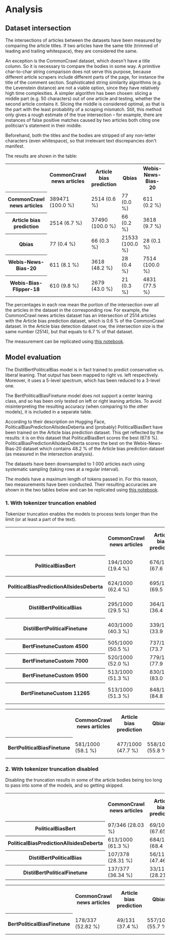 # Analysis

## Dataset intersection

The intersections of articles between the datasets have been measured by comparing the article titles. If two articles
have the same title (trimmed of leading and trailing whitespace), they are considered the same.

An exception is the CommonCrawl dataset, which doesn't have a title column. So it is necessary to compare the bodies in
some way. A primitive char-to-char string comparison does not serve this purpose, because different article scrapers
include different parts of the page, for instance the title of the comment section. Sophisticated string similarity
algorithms (e.g. the Levenstein distance) are not a viable option, since they have relatively high time complexities. A
simpler algorithm has been chosen: slicing a middle part (e.g. 50 characters) out of one article and testing, whether
the second article contains it. Slicing the middle is considered optimal, as that is the part with the least probability
of a scraping mismatch. Still, this method only gives a rough estimate of the true intersection – for example, there are
instances of false positive matches caused by two articles both citing one politician's statement in their middle.

Beforehand, both the titles and the bodies are stripped of any non-letter characters (even whitespace), so
that irrelevant text discrepancies don't manifest.

The results are shown in the table:

<table>
  <tr>
    <th></th>
    <th>CommonCrawl news articles</th>
    <th>Article bias prediction</th>
    <th>Qbias</th>
    <th>Webis-News-Bias-20</th>
    <th>Webis-Bias-Flipper-18</th>
  </tr>
  <tr>
    <th>CommonCrawl news articles</th>
    <td>389471 (100.0 %)</td>
    <td>2514 (0.6 %)</td>
    <td>77 (0.0 %)</td>
    <td>611 (0.2 %)</td>
    <td>610 (0.2 %)</td>
  </tr>
  <tr>
    <th>Article bias prediction</th>
    <td>2514 (6.7 %)</td>
    <td>37490 (100.0 %)</td>
    <td>66 (0.2 %)</td>
    <td>3618 (9.7 %)</td>
    <td>2679 (7.1 %)</td>
  </tr>
  <tr>
    <th>Qbias</th>
    <td>77 (0.4 %)</td>
    <td>66 (0.3 %)</td>
    <td>21533 (100.0 %)</td>
    <td>28 (0.1 %)</td>
    <td>21 (0.1 %)</td>
  </tr>
  <tr>
    <th>Webis-News-Bias-20</th>
    <td>611 (8.1 %)</td>
    <td>3618 (48.2 %)</td>
    <td>28 (0.4 %)</td>
    <td>7514 (100.0 %)</td>
    <td>4831 (64.3 %)</td>
  </tr>
  <tr>
    <th>Webis-Bias-Flipper-18</th>
    <td>610 (9.8 %)</td>
    <td>2679 (43.0 %)</td>
    <td>21 (0.3 %)</td>
    <td>4831 (77.5 %)</td>
    <td>6237 (100.0 %)</td>
  </tr>
</table>

The percentages in each row mean the portion of the intersection over all the articles in the dataset in the
corresponding row. For example, the CommonCrawl news articles dataset has an intersection of 2514 articles with the
Article bias prediction dataset, which is 0.6 % of the CommonCrawl dataset. In the Article bias detection dataset row,
the intersection size is the same number (2514), but that equals to 6.7 % of that dataset.

The measurement can be replicated using [this notebook](dataset_intersection.ipynb).

## Model evaluation

The DistilBertPoliticalBias model is in fact trained to predict conservative vs. liberal leaning. That output has been
mapped to right vs. left respectively. Moreover, it uses a 5-level spectrum, which has been reduced to a 3-level one.

The BertPoliticalBiasFinetune model does not support a center leaning class, and so has been only tested on left or
right leaning articles. To avoid misinterpreting the resulting accuracy (when comparing to the other models), it is
included in a separate table.

According to their description on Hugging Face, PoliticalBiasPredictionAllsidesDeberta and (probably) PoliticalBiasBert
have been trained on the Article bias prediction dataset. This get reflected by the results: it is on this dataset that
PoliticalBiasBert scores the best (67.6 %). PoliticalBiasPredictionAllsidesDeberta scores the best on the
Webis-News-Bias-20 dataset which contains 48.2 % of the Article bias prediction dataset (as measured in the intersection
analysis).

The datasets have been downsampled to 1 000 articles each using systematic sampling (taking rows at a regular interval).

The models have a maximum length of tokens passed in. For this reason, two measurements have been conducted. Their
resulting accuracies are shown in the two tables below and can be replicated
using [this notebook](model_evaluation.ipynb).

### 1. With tokenizer truncation enabled

Tokenizer truncation enables the models to process texts longer than the limit (or at least a part of the text).

<table>
    <tr>
        <th></th>
        <th>CommonCrawl news articles</th>
        <th>Article bias prediction</th>
        <th>Qbias</th>
        <th>Webis-News-Bias-20</th>
        <th>Webis-Bias-Flipper-18</th>
        <th>GPT-4 political bias</th>
    </tr>
    <tr>
        <th>PoliticalBiasBert</th>
        <td>194/1000 (19.4 %)</td>
        <td>676/1000 (67.6 %)</td>
        <td>399/1000 (39.9 %)</td>
        <td>530/1000 (53.0 %)</td>
        <td>449/1000 (44.9 %)</td>
        <td>190/612 (31.05 %)</td>
    </tr>
    <tr>
        <th>PoliticalBiasPredictionAllsidesDeberta</th>
        <td>624/1000 (62.4 %)</td>
        <td>695/1000 (69.5 %)</td>
        <td>528/1000 (52.8 %)</td>
        <td>772/1000 (77.2 %)</td>
        <td>659/1000 (65.9 %)</td>
        <td>188/612 (30.72 %)</td>
    </tr>
    <tr>
        <th>DistilBertPoliticalBias</th>
        <td>295/1000 (29.5 %)</td>
        <td>364/1000 (36.4 %)</td>
        <td>318/1000 (31.8 %)</td>
        <td>390/1000 (39.0 %)</td>
        <td>387/1000 (38.7 %)</td>
        <td>502/612 (82.03 %)</td>
    </tr>
    <tr>
        <th>DistilBertPoliticalFinetune</th>
        <td>403/1000 (40.3 %)</td>
        <td>339/1000 (33.9 %)</td>
        <td>460/1000 (46.0 %)</td>
        <td>430/1000 (43.0 %)</td>
        <td>367/1000 (36.7 %)</td>
        <td>271/612 (44.28 %)</td>
    </tr>
    <tr>
        <th>BertFinetuneCustom 4500</th>
        <td>505/1000 (50.5 %)</td>
        <td>737/1000 (73.7 %)</td>
        <td>445/1000 (44.5 %)</td>
        <td>593/1000 (59.3 %)</td>
        <td>505/1000 (50.5 %)</td>
    </tr>
    <tr>
        <th>BertFinetuneCustom 7000</th>
        <td>520/1000 (52.0 %)</td>
        <td>779/1000 (77.9 %)</td>
        <td>415/1000 (41.5 %)</td>
        <td>611/1000 (61.1 %)</td>
        <td>552/1000 (55.2 %)</td>
    </tr>
    <tr>
        <th>BertFinetuneCustom 9500</th>
        <td>513/1000 (51.3 %)</td>
        <td>830/1000 (83.0 %)</td>
        <td>450/1000 (45.0 %)</td>
        <td>609/1000 (60.9 %)</td>
        <td>567/1000 (56.7 %)</td>
    </tr>
    <tr>
        <th>BertFinetuneCustom 11265</th>
        <td>513/1000 (51.3 %)</td>
        <td>848/1000 (84.8 %)</td>
        <td>443/1000 (44.3 %)</td>
        <td>631/1000 (63.1 %)</td>
        <td>583/1000 (58.3 %)</td>
        <td>190/612 (31.05 %)</td>
    </tr>
</table>

<table>
  <tr>
    <th></th>
    <th>CommonCrawl news articles</th>
    <th>Article bias prediction</th>
    <th>Qbias</th>
    <th>Webis-News-Bias-20</th>
    <th>Webis-Bias-Flipper-18</th>
    <th>GPT-4 political bias</th>
  </tr>
  <tr>
    <th>BertPoliticalBiasFinetune</th>
    <td>581/1000 (58.1 %)</td>
    <td>477/1000 (47.7 %)</td>
    <td>558/1000 (55.8 %)</td>
    <td>561/1000 (56.1 %)</td>
    <td>411/1000 (41.1 %)</td>
    <td>294/612 (48.04 %)</td>
  </tr>
</table>

### 2. With tokenizer truncation disabled

Disabling the truncation results in some of the article bodies being too long to pass into some of the models, and so
getting skipped.

<table>
  <tr>
    <th></th>
    <th>CommonCrawl news articles</th>
    <th>Article bias prediction</th>
    <th>Qbias</th>
    <th>Webis-News-Bias-20</th>
    <th>Webis-Bias-Flipper-18</th>
  </tr>
  <tr>
    <th>PoliticalBiasBert</th>
    <td>97/346 (28.03 %)</td>
    <td>69/102 (67.65 %)</td>
    <td>420/1000 (42.0 %)</td>
    <td>89/180 (49.44 %)</td>
    <td>102/185 (55.14 %)</td>
  </tr>
  <tr>
    <th>PoliticalBiasPredictionAllsidesDeberta</th>
    <td>613/1000 (61.3 %)</td>
    <td>684/1000 (68.4 %)</td>
    <td>535/1000 (53.5 %)</td>
    <td>764/1000 (76.4 %)</td>
    <td>678/1000 (67.8 %)</td>
  </tr>
  <tr>
    <th>DistilBertPoliticalBias</th>
    <td>107/378 (28.31 %)</td>
    <td>56/118 (47.46 %)</td>
    <td>357/1000 (35.7 %)</td>
    <td>110/191 (57.59 %)</td>
    <td>113/206 (54.85 %)</td>
  </tr>
  <tr>
    <th>DistilBertPoliticalFinetune</th>
    <td>137/377 (36.34 %)</td>
    <td>33/117 (28.21 %)</td>
    <td>446/1000 (44.6 %)</td>
    <td>50/189 (26.46 %)</td>
    <td>54/194 (27.84 %)</td>
  </tr>
</table>

<table>
  <tr>
    <th></th>
    <th>CommonCrawl news articles</th>
    <th>Article bias prediction</th>
    <th>Qbias</th>
    <th>Webis-News-Bias-20</th>
    <th>Webis-Bias-Flipper-18</th>
  </tr>
  <tr>
    <th>BertPoliticalBiasFinetune</th>
    <td>178/337 (52.82 %)</td>
    <td>49/131 (37.4 %)</td>
    <td>557/1000 (55.7 %)</td>
    <td>67/183 (36.61 %)</td>
    <td>95/247 (38.46 %)</td>
  </tr>
</table>
